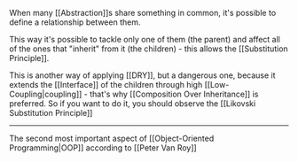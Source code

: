 When many [[Abstraction]]s share something in common, it's possible to define a relationship between them.

This way it's possible to tackle only one of them (the parent) and affect all of the ones that "inherit" from it (the children) - this allows the [[Substitution Principle]].

This is another way of applying [[DRY]], but a dangerous one, because it extends the [[Interface]] of the children through high [[Low-Coupling|coupling]] - that's why [[Composition Over Inheritance]] is preferred. So if you want to do it, you should observe the [[Likovski Substitution Principle]]

---

The second most important aspect of [[Object-Oriented Programming|OOP]] according to [[Peter Van Roy]]
